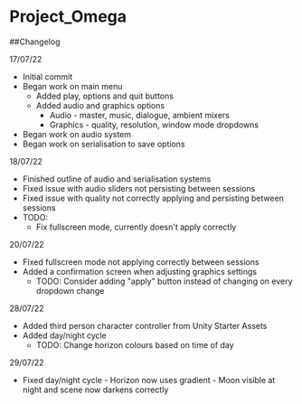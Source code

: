# Project_Omega
 
##Changelog

17/07/22
- Initial commit
- Began work on main menu
	- Added play, options and quit buttons
	- Added audio and graphics options
		- Audio - master, music, dialogue, ambient mixers
		- Graphics - quality, resolution, window mode dropdowns
- Began work on audio system
- Began work on serialisation to save options

18/07/22
- Finished outline of audio and serialisation systems
- Fixed issue with audio sliders not persisting between sessions
- Fixed issue with quality not correctly applying and persisting between sessions
- TODO: 
	- Fix fullscreen mode, currently doesn't apply correctly
	
20/07/22
- Fixed fullscreen mode not applying correctly between sessions
- Added a confirmation screen when adjusting graphics settings
	- TODO: Consider adding "apply" button instead of changing on every dropdown change
	
28/07/22
- Added third person character controller from Unity Starter Assets
- Added day/night cycle
	- TODO: Change horizon colours based on time of day 
	
29/07/22
- Fixed day/night cycle
		- Horizon now uses gradient
		- Moon visible at night and scene now darkens correctly